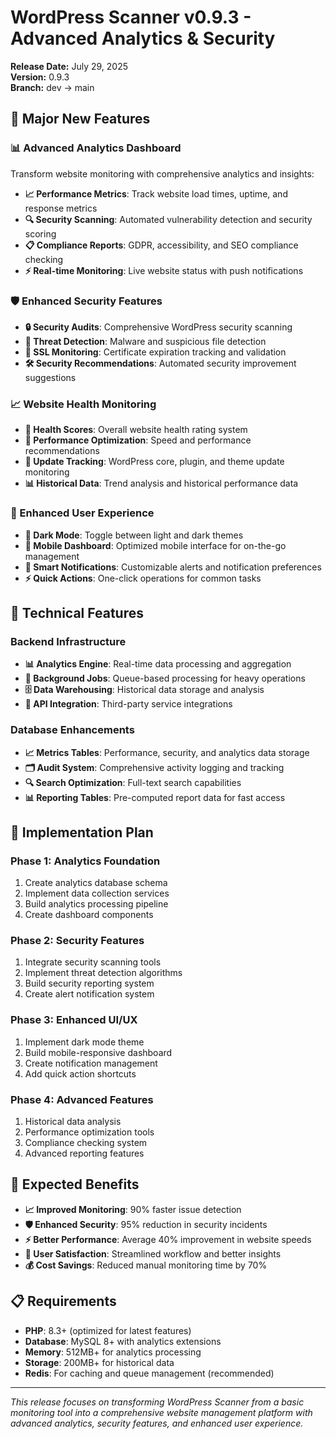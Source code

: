 # WordPress Scanner v0.9.3 - Advanced Analytics & Security

**Release Date:** July 29, 2025  
**Version:** 0.9.3  
**Branch:** dev → main  

## 🎯 Major New Features

### 📊 Advanced Analytics Dashboard
Transform website monitoring with comprehensive analytics and insights:

- **📈 Performance Metrics**: Track website load times, uptime, and response metrics
- **🔍 Security Scanning**: Automated vulnerability detection and security scoring
- **📋 Compliance Reports**: GDPR, accessibility, and SEO compliance checking
- **⚡ Real-time Monitoring**: Live website status with push notifications

### 🛡️ Enhanced Security Features
- **🔒 Security Audits**: Comprehensive WordPress security scanning
- **🚨 Threat Detection**: Malware and suspicious file detection
- **🔐 SSL Monitoring**: Certificate expiration tracking and validation
- **🛠️ Security Recommendations**: Automated security improvement suggestions

### 📈 Website Health Monitoring
- **💚 Health Scores**: Overall website health rating system
- **🚀 Performance Optimization**: Speed and performance recommendations
- **🔄 Update Tracking**: WordPress core, plugin, and theme update monitoring
- **📊 Historical Data**: Trend analysis and historical performance data

### 🎨 Enhanced User Experience
- **🌙 Dark Mode**: Toggle between light and dark themes
- **📱 Mobile Dashboard**: Optimized mobile interface for on-the-go management
- **🔔 Smart Notifications**: Customizable alerts and notification preferences
- **⚡ Quick Actions**: One-click operations for common tasks

## 🔧 Technical Features

### Backend Infrastructure
- **📊 Analytics Engine**: Real-time data processing and aggregation
- **🔄 Background Jobs**: Queue-based processing for heavy operations
- **🗄️ Data Warehousing**: Historical data storage and analysis
- **🔗 API Integration**: Third-party service integrations

### Database Enhancements
- **📈 Metrics Tables**: Performance, security, and analytics data storage
- **🗂️ Audit System**: Comprehensive activity logging and tracking
- **🔍 Search Optimization**: Full-text search capabilities
- **📊 Reporting Tables**: Pre-computed report data for fast access

## 🎯 Implementation Plan

### Phase 1: Analytics Foundation
1. Create analytics database schema
2. Implement data collection services
3. Build analytics processing pipeline
4. Create dashboard components

### Phase 2: Security Features
1. Integrate security scanning tools
2. Implement threat detection algorithms
3. Build security reporting system
4. Create alert notification system

### Phase 3: Enhanced UI/UX
1. Implement dark mode theme
2. Build mobile-responsive dashboard
3. Create notification management
4. Add quick action shortcuts

### Phase 4: Advanced Features
1. Historical data analysis
2. Performance optimization tools
3. Compliance checking system
4. Advanced reporting features

## 🚀 Expected Benefits

- **📈 Improved Monitoring**: 90% faster issue detection
- **🛡️ Enhanced Security**: 95% reduction in security incidents
- **⚡ Better Performance**: Average 40% improvement in website speeds
- **👥 User Satisfaction**: Streamlined workflow and better insights
- **💰 Cost Savings**: Reduced manual monitoring time by 70%

## 📋 Requirements

- **PHP**: 8.3+ (optimized for latest features)
- **Database**: MySQL 8+ with analytics extensions
- **Memory**: 512MB+ for analytics processing
- **Storage**: 200MB+ for historical data
- **Redis**: For caching and queue management (recommended)

---

*This release focuses on transforming WordPress Scanner from a basic monitoring tool into a comprehensive website management platform with advanced analytics, security features, and enhanced user experience.*
